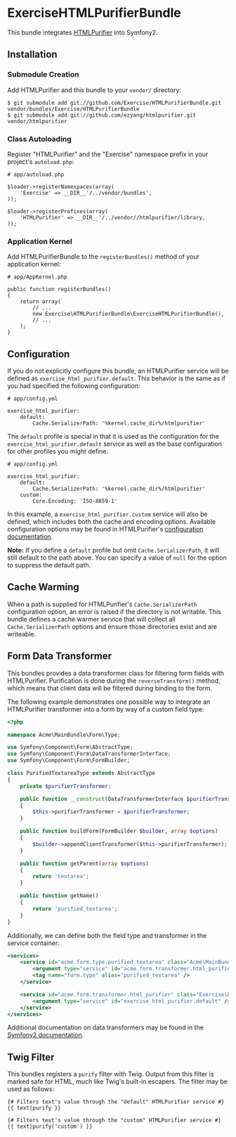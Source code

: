 # ExerciseHTMLPurifierBundle

This bundle integrates [HTMLPurifier][] into Symfony2.

  [HTMLPurifier]: http://htmlpurifier.org/

## Installation

### Submodule Creation

Add HTMLPurifier and this bundle to your `vendor/` directory:

```
$ git submodule add git://github.com/Exercise/HTMLPurifierBundle.git vendor/bundles/Exercise/HTMLPurifierBundle
$ git submodule add git://github.com/ezyang/htmlpurifier.git vendor/htmlpurifier
```

### Class Autoloading

Register "HTMLPurifier" and the "Exercise" namespace prefix in your project's
`autoload.php`:

```
# app/autoload.php

$loader->registerNamespaces(array(
    'Exercise' => __DIR__'/../vendor/bundles',
));

$loader->registerPrefixes(array(
    'HTMLPurifier' => __DIR__'/../vendor//htmlpurifier/library,
));
```

### Application Kernel

Add HTMLPurifierBundle to the `registerBundles()` method of your application
kernel:

```
# app/AppKernel.php

public function registerBundles()
{
    return array(
        // ...
        new Exercise\HTMLPurifierBundle\ExerciseHTMLPurifierBundle(),
        // ...
    );
}
```

## Configuration

If you do not explicitly configure this bundle, an HTMLPurifier service will be
defined as `exercise_html_purifier.default`. This behavior is the same as if you
had specified the following configuration:

```
# app/config.yml

exercise_html_purifier:
    default:
        Cache.SerializerPath: '%kernel.cache_dir%/htmlpurifier'
```

The `default` profile is special in that it is used as the configuration for the
`exercise_html_purifier.default` service as well as the base configuration for
other profiles you might define.

```
# app/config.yml

exercise_html_purifier:
    default:
        Cache.SerializerPath: '%kernel.cache_dir%/htmlpurifier'
    custom:
        Core.Encoding: 'ISO-8859-1'
```

In this example, a `exercise_html_purifier.custom` service will also be defined,
which includes both the cache and encoding options. Available configuration
options may be found in HTMLPurifier's [configuration documentation][].

**Note:** If you define a `default` profile but omit `Cache.SerializerPath`, it
will still default to the path above. You can specify a value of `null` for the
option to suppress the default path.

  [configuration documentation]: http://htmlpurifier.org/live/configdoc/plain.html

## Cache Warming ##

When a path is supplied for HTMLPurifier's `Cache.SerializerPath` configuration
option, an error is raised if the directory is not writable. This bundle defines
a cache warmer service that will collect all `Cache.SerializerPath` options and
ensure those directories exist and are writeable.

## Form Data Transformer

This bundles provides a data transformer class for filtering form fields with
HTMLPurifier. Purification is done during the `reverseTransform()` method, which
means that client data will be filtered during binding to the form.

The following example demonstrates one possible way to integrate an HTMLPurifier
transformer into a form by way of a custom field type:

``` php
<?php

namespace Acme\MainBundle\Form\Type;

use Symfony\Component\Form\AbstractType;
use Symfony\Component\Form\DataTransformerInterface;
use Symfony\Component\Form\FormBuilder;

class PurifiedTextareaType extends AbstractType
{
    private $purifierTransformer;

    public function __construct(DataTransformerInterface $purifierTransformer)
    {
        $this->purifierTransformer = $purifierTransformer;
    }

    public function buildForm(FormBuilder $builder, array $options)
    {
        $builder->appendClientTransformer($this->purifierTransformer);
    }

    public function getParent(array $options)
    {
        return 'textarea';
    }

    public function getName()
    {
        return 'purified_textarea';
    }
}
```

Additionally, we can define both the field type and transformer in the service
container:

``` xml
<services>
    <service id="acme.form.type.purified_textarea" class="Acme\MainBundle\Form\Type\PurifiedTextareaType">
        <argument type="service" id="acme.form.transformer.html_purifier" />
        <tag name="form.type" alias="purified_textarea" />
    </service>

    <service id="acme.form.transformer.html_purifier" class="Exercise\HTMLPurifierBundle\Form\HTMLPurifierTransformer">
        <argument type="service" id="exercise_html_purifier.default" />
    </service>
</services>
```

Additional documentation on data transformers may be found in the
[Symfony2 documentation][].

  [Symfony2 documentation]: http://symfony.com/doc/2.0/cookbook/form/data_transformers.html

## Twig Filter

This bundles registers a `purify` filter with Twig. Output from this filter is
marked safe for HTML, much like Twig's built-in escapers. The filter may be used
as follows:

``` jinja
{# Filters text's value through the "default" HTMLPurifier service #}
{{ text|purify }}

{# Filters text's value through the "custom" HTMLPurifier service #}
{{ text|purify('custom') }}
```
